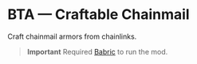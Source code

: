 # BTA — Craftable Chainmail

Craft chainmail armors from chainlinks.

> **Important**
> Required [Babric](https://github.com/Turnip-Labs/babric-instance-repo/releases) to run the mod.
